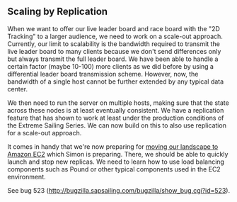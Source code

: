 ## Scaling by Replication

When we want to offer our live leader board and race board with the "2D Tracking" to a larger audience, we need to work on a scale-out approach. Currently, our limit to scalability is the bandwidth required to transmit the live leader board to many clients because we don't send differences only but always transmit the full leader board. We have been able to handle a certain factor (maybe 10-100) more clients as we did before by using a differential leader board transmission scheme. However, now, the bandwidth of a single host cannot be further extended by any typical data center.

We then need to run the server on multiple hosts, making sure that the state across these nodes is at least eventually consistent. We have a replication feature that has shown to work at least under the production conditions of the Extreme Sailing Series. We can now build on this to also use replication for a scale-out approach.

It comes in handy that we're now preparing for [moving our landscape to Amazon EC2](http://wiki.sapsailing.com/wiki/amazon-ec2) which Simon is preparing. There, we should be able to quickly launch and stop new replicas. We need to learn how to use load balancing components such as Pound or other typical components used in the EC2 environment.

See bug 523 (http://bugzilla.sapsailing.com/bugzilla/show_bug.cgi?id=523). 